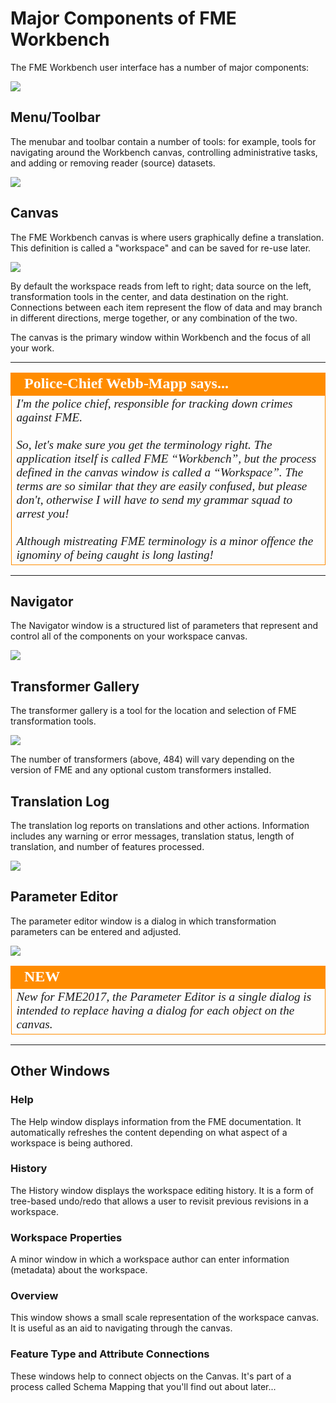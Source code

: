 # Major Components of FME Workbench #

The FME Workbench user interface has a number of major components:

![](./Images/Img1.06.WorkbenchInterface.png)

## Menu/Toolbar ##
The menubar and toolbar contain a number of tools: for example, tools for navigating around the Workbench canvas, controlling administrative tasks, and adding or removing reader (source) datasets.

![](./Images/Img1.07.WorkbenchInterfaceMenuToolbar.png)

## Canvas ##
The FME Workbench canvas is where users graphically define a translation. This definition is called a "workspace" and can be saved for re-use later.

![](./Images/Img1.08.WorkbenchCanvas.png)

By default the workspace reads from left to right; data source on the left, transformation tools in the center, and data destination on the right. Connections between each item represent the flow of data and may branch in different directions, merge together, or any combination of the two.

The canvas is the primary window within Workbench and the focus of all your work.


---

<!--Person X Says Section-->

<table style="border-spacing: 0px">
<tr>
<td style="vertical-align:middle;background-color:darkorange;border: 2px solid darkorange">
<i class="fa fa-quote-left fa-lg fa-pull-left fa-fw" style="color:white;padding-right: 12px;vertical-align:text-top"></i>
<span style="color:white;font-size:x-large;font-weight: bold;font-family:serif">Police-Chief Webb-Mapp says...</span>
</td>
</tr>

<tr>
<td style="border: 1px solid darkorange">
<span style="font-family:serif; font-style:italic; font-size:larger">
I'm the police chief, responsible for tracking down crimes against FME. 
<br><br>So, let's make sure you get the terminology right. The application itself is called FME “Workbench”, but the process defined in the canvas window is called a “Workspace”. The terms are so similar that they are easily confused, but please don't, otherwise I will have to send my grammar squad to arrest you! 
<br><br>Although mistreating FME terminology is a minor offence the ignominy of being caught is long lasting!

</span>
</td>
</tr>
</table>

---

## Navigator ##
The Navigator window is a structured list of parameters that represent and control all of the components on your workspace canvas.

![](./Images/Img1.09.WorkbenchNavigator.png)

## Transformer Gallery ##
The transformer gallery is a tool for the location and selection of FME transformation tools.

![](./Images/Img1.10.WorkbenchGallery.png)

The number of transformers (above, 484) will vary depending on the version of FME and any optional custom transformers installed.

## Translation Log ##
The translation log reports on translations and other actions. Information includes any warning or error messages, translation status, length of translation, and number of features processed.

![](./Images/Img1.11.WorkbenchLog.png)


## Parameter Editor ##
The parameter editor window is a dialog in which transformation parameters can be entered and adjusted. 

![](./Images/Img1.12.WorkbenchParameters.png)


<!--New Section--> 

<table style="border-spacing: 0px">
<tr>
<td style="vertical-align:middle;background-color:darkorange;border: 2px solid darkorange">
<i class="fa fa-bolt fa-lg fa-pull-left fa-fw" style="color:white;padding-right: 12px;vertical-align:text-top"></i>
<span style="color:white;font-size:x-large;font-weight: bold;font-family:serif">NEW</span>
</td>
</tr>

<tr>
<td style="border: 1px solid darkorange">
<span style="font-family:serif; font-style:italic; font-size:larger">
New for FME2017, the Parameter Editor is a single dialog is intended to replace having a dialog for each object on the canvas. 
</span>
</td>
</tr>
</table>

---

## Other Windows ##

### Help ###
The Help window displays information from the FME documentation. It automatically refreshes the content depending on what aspect of a workspace is being authored.

### History ###
The History window displays the workspace editing history. It is a form of tree-based undo/redo that allows a user to revisit previous revisions in a workspace.

### Workspace Properties ###
A minor window in which a workspace author can enter information (metadata) about the workspace.

### Overview ###
This window shows a small scale representation of the workspace canvas. It is useful as an aid to navigating through the canvas.

### Feature Type and Attribute Connections ###
These windows help to connect objects on the Canvas. It's part of a process called Schema Mapping that you'll find out about later...
